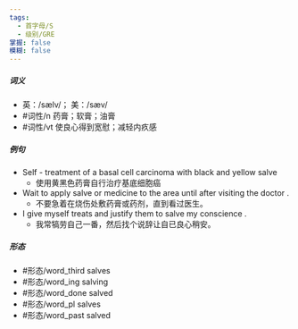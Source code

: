 ```yaml
---
tags:
  - 首字母/S
  - 级别/GRE
掌握: false
模糊: false
---
```

##### 词义
- 英：/sælv/； 美：/sæv/
- #词性/n  药膏；软膏；油膏
- #词性/vt  使良心得到宽慰；减轻内疚感
##### 例句
- Self - treatment of a basal cell carcinoma with black and yellow salve
	- 使用黄黑色药膏自行治疗基底细胞癌
- Wait to apply salve or medicine to the area until after visiting the doctor .
	- 不要急着在烧伤处敷药膏或药剂，直到看过医生。
- I give myself treats and justify them to salve my conscience .
	- 我常犒劳自己一番，然后找个说辞让自已良心稍安。
##### 形态
- #形态/word_third salves
- #形态/word_ing salving
- #形态/word_done salved
- #形态/word_pl salves
- #形态/word_past salved
